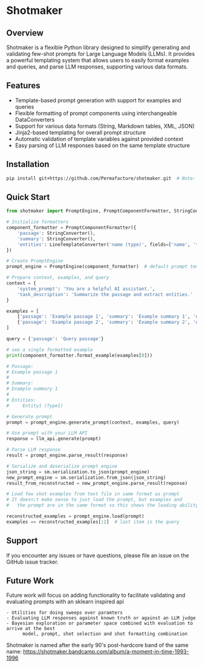 # Shotmaker

## Overview

Shotmaker is a flexible Python library designed to simplify generating and validating few-shot
prompts for Large Language Models (LLMs). It provides a powerful templating system that allows
users to easily format examples and queries, and parse LLM responses, supporting various data formats.

## Features

- Template-based prompt generation with support for examples and queries
- Flexible formatting of prompt components using interchangeable DataConverters
- Support for various data formats (String, Markdown tables, XML, JSON)
- Jinja2-based templating for overall prompt structure
- Automatic validation of template variables against provided context
- Easy parsing of LLM responses based on the same template structure

## Installation

```bash
pip install git+https://github.com/Permafacture/shotmaker.git  # Note: Not yet published to PyPI
```

## Quick Start

```python
from shotmaker import PromptEngine, PromptComponentFormatter, StringConverter, LineTemplateConverter

# Initialize formatters
component_formatter = PromptComponentFormatter({
    'passage': StringConverter(),
    'summary': StringConverter(),
    'entities': LineTemplateConverter('name (type)', fields=['name', 'type'], indent=4)
})

# Create PromptEngine
prompt_engine = PromptEngine(component_formatter)  # default prompt template used

# Prepare context, examples, and query
context = {
    'system_prompt': 'You are a helpful AI assistant.',
    'task_description': 'Summarize the passage and extract entities.'
}

examples = [
    {'passage': 'Example passage 1', 'summary': 'Example summary 1', 'entities': [{'name': 'Entity1', 'type': 'Type1'}]},
    {'passage': 'Example passage 2', 'summary': 'Example summary 2', 'entities': [{'name': 'Entity2', 'type': 'Type2'}]}
]

query = {'passage': 'Query passage'}

# see a single formatted example
print(component_formatter.format_example(examples[0]))

# Passage:
# Example passage 1
# 
# Summary:
# Example summary 1
# 
# Entities:
#     Entity1 (Type1)

# Generate prompt
prompt = prompt_engine.generate_prompt(context, examples, query)

# Use prompt with your LLM API
response = llm_api.generate(prompt)

# Parse LLM response
result = prompt_engine.parse_result(response)

# Serialize and deserialize prompt engine
json_string = sm.serialization.to_json(prompt_engine)
new_prompt_engine = sm.serialization.from_json(json_string)
result_from_reconstructed = new_prompt_engine.parse_result(reponse)

# Load few shot examples from text file in same format as prompt
# It doesn;t make sense to just load the prompt, but examples and
#   the prompt are in the same format so this shows the loading ability

reconstructed_examples = prompt_engine.load(prompt)
examples == reconstructed_examples[:2]  # last item is the query
```

## Support

If you encounter any issues or have questions, please file an issue on the GitHub issue tracker.

## Future Work

Future work will focus on adding functionality to facilitate validating and evaluating prompts
with an sklearn inspired api

    - Utilities for doing sweeps over paramters
    - Evaluating LLM responses against known truth or against an LLM judge
    - Bayesian exploration or parameter space combined with evaluation to arrive at the best
          model, prompt, shot selection and shot formatting combination


Shotmaker is named after the early 90's post-hardcore band of the same name: https://shotmaker.bandcamp.com/album/a-moment-in-time-1993-1996

